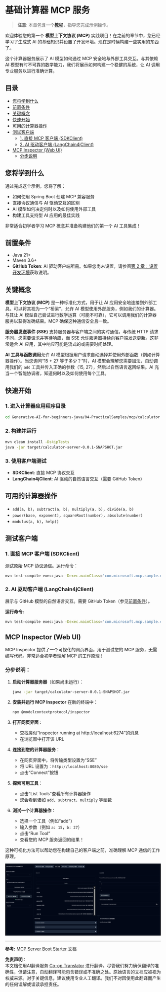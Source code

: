 <!--
CO_OP_TRANSLATOR_METADATA:
{
  "original_hash": "5bd7a347d6ed1d706443f9129dd29dd9",
  "translation_date": "2025-07-25T08:56:13+00:00",
  "source_file": "04-PracticalSamples/mcp/calculator/README.md",
  "language_code": "zh"
}
-->
# 基础计算器 MCP 服务

>**注意**: 本章包含一个[**教程**](./TUTORIAL.md)，指导您完成示例操作。

欢迎体验您的第一个 **模型上下文协议 (MCP)** 实践项目！在之前的章节中，您已经学习了生成式 AI 的基础知识并设置了开发环境。现在是时候构建一些实用的东西了。

这个计算器服务展示了 AI 模型如何通过 MCP 安全地与外部工具交互。与其依赖 AI 模型有时不可靠的数学能力，我们将展示如何构建一个稳健的系统，让 AI 调用专业服务以进行准确计算。

## 目录

- [您将学到什么](../../../../../04-PracticalSamples/mcp/calculator)
- [前置条件](../../../../../04-PracticalSamples/mcp/calculator)
- [关键概念](../../../../../04-PracticalSamples/mcp/calculator)
- [快速开始](../../../../../04-PracticalSamples/mcp/calculator)
- [可用的计算器操作](../../../../../04-PracticalSamples/mcp/calculator)
- [测试客户端](../../../../../04-PracticalSamples/mcp/calculator)
  - [1. 直接 MCP 客户端 (SDKClient)](../../../../../04-PracticalSamples/mcp/calculator)
  - [2. AI 驱动客户端 (LangChain4jClient)](../../../../../04-PracticalSamples/mcp/calculator)
- [MCP Inspector (Web UI)](../../../../../04-PracticalSamples/mcp/calculator)
  - [分步说明](../../../../../04-PracticalSamples/mcp/calculator)

## 您将学到什么

通过完成这个示例，您将了解：
- 如何使用 Spring Boot 创建 MCP 兼容服务
- 直接协议通信与 AI 驱动交互的区别
- AI 模型如何决定何时以及如何使用外部工具
- 构建工具支持型 AI 应用的最佳实践

非常适合初学者学习 MCP 概念并准备构建他们的第一个 AI 工具集成！

## 前置条件

- Java 21+
- Maven 3.6+
- **GitHub Token**: AI 驱动客户端所需。如果您尚未设置，请参阅[第 2 章：设置开发环境](../../../02-SetupDevEnvironment/README.md)获取说明。

## 关键概念

**模型上下文协议 (MCP)** 是一种标准化方式，用于让 AI 应用安全地连接到外部工具。可以将其视为一个“桥梁”，允许 AI 模型使用外部服务，例如我们的计算器。与其让 AI 模型自己尝试进行数学运算（可能不可靠），它可以调用我们的计算器服务以获得准确结果。MCP 确保这种通信安全且一致。

**服务器发送事件 (SSE)** 支持服务器与客户端之间的实时通信。与传统 HTTP 请求不同，您需要请求并等待响应，而 SSE 允许服务器持续向客户端发送更新。这非常适合 AI 应用，其中响应可能是流式的或需要时间处理。

**AI 工具与函数调用**允许 AI 模型根据用户请求自动选择并使用外部函数（例如计算器操作）。当您询问“15 + 27 等于多少？”时，AI 模型会理解您需要加法，自动调用我们的 `add` 工具并传入正确的参数（15, 27），然后以自然语言返回结果。AI 充当一个智能协调者，知道何时以及如何使用每个工具。

## 快速开始

### 1. 进入计算器应用程序目录
```bash
cd Generative-AI-for-beginners-java/04-PracticalSamples/mcp/calculator
```

### 2. 构建并运行
```bash
mvn clean install -DskipTests
java -jar target/calculator-server-0.0.1-SNAPSHOT.jar
```

### 3. 使用客户端测试
- **SDKClient**: 直接 MCP 协议交互
- **LangChain4jClient**: AI 驱动的自然语言交互（需要 GitHub Token）

## 可用的计算器操作

- `add(a, b)`，`subtract(a, b)`，`multiply(a, b)`，`divide(a, b)`
- `power(base, exponent)`，`squareRoot(number)`，`absolute(number)`
- `modulus(a, b)`，`help()`

## 测试客户端

### 1. 直接 MCP 客户端 (SDKClient)
测试原始 MCP 协议通信。运行命令：
```bash
mvn test-compile exec:java -Dexec.mainClass="com.microsoft.mcp.sample.client.SDKClient" -Dexec.classpathScope=test
```

### 2. AI 驱动客户端 (LangChain4jClient)
展示与 GitHub 模型的自然语言交互。需要 GitHub Token（参见[前置条件](../../../../../04-PracticalSamples/mcp/calculator)）。

**运行命令:**
```bash
mvn test-compile exec:java -Dexec.mainClass="com.microsoft.mcp.sample.client.LangChain4jClient" -Dexec.classpathScope=test
```

## MCP Inspector (Web UI)

MCP Inspector 提供了一个可视化的网页界面，用于测试您的 MCP 服务，无需编写代码。非常适合初学者理解 MCP 的工作原理！

### 分步说明：

1. **启动计算器服务器**（如果尚未运行）：
   ```bash
   java -jar target/calculator-server-0.0.1-SNAPSHOT.jar
   ```

2. **安装并运行 MCP Inspector** 在新的终端中：
   ```bash
   npx @modelcontextprotocol/inspector
   ```

3. **打开网页界面**：
   - 查找类似“Inspector running at http://localhost:6274”的消息
   - 在浏览器中打开该 URL

4. **连接到您的计算器服务**：
   - 在网页界面中，将传输类型设置为“SSE”
   - 将 URL 设置为：`http://localhost:8080/sse`
   - 点击“Connect”按钮

5. **探索可用工具**：
   - 点击“List Tools”查看所有计算器操作
   - 您会看到诸如 `add`、`subtract`、`multiply` 等函数

6. **测试一个计算器操作**：
   - 选择一个工具（例如“add”）
   - 输入参数（例如 `a: 15`，`b: 27`）
   - 点击“Run Tool”
   - 查看您的 MCP 服务返回的结果！

这种可视化方法可以帮助您在构建自己的客户端之前，准确理解 MCP 通信的工作原理。

![npx inspector](../../../../../translated_images/tool.214c70103694335c4cfdc2d624373dfce4b0162f6aea089ac1da9051fb563b7f.zh.png)

---
**参考:** [MCP Server Boot Starter 文档](https://docs.spring.io/spring-ai/reference/api/mcp/mcp-server-boot-starter-docs.html)

**免责声明**：  
本文档使用AI翻译服务 [Co-op Translator](https://github.com/Azure/co-op-translator) 进行翻译。尽管我们努力确保翻译的准确性，但请注意，自动翻译可能包含错误或不准确之处。原始语言的文档应被视为权威来源。对于关键信息，建议使用专业人工翻译。我们不对因使用此翻译而产生的任何误解或误读承担责任。